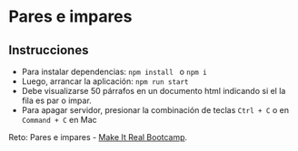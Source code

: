  # Pares e impares

## Instrucciones

- Para instalar dependencias: ```npm install ``` o  ```npm i ```
- Luego, arrancar la aplicación: ```npm run start ```
- Debe visualizarse 50 párrafos en un documento html indicando si el la fila es par o impar.
- Para apagar servidor, presionar la combinación de teclas ```Ctrl + C``` o en ```Command + C``` en Mac

Reto: Pares e impares - [Make It Real Bootcamp](http://makeitreal.camp).
